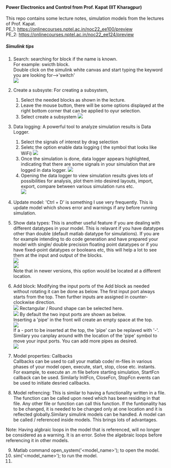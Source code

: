 #### Power Electronics and Control from Prof. Kapat (IIT Kharagpur)
This repo contains some lecture notes, simulation models from the lectures of Prof. Kapat.  
PE_1: https://onlinecourses.nptel.ac.in/noc22_ee100/preview  
PE_2: https://onlinecourses.nptel.ac.in/noc22_ee124/preview  

##### Simulink tips

1. Search: searching for block if the name is known.  
For example: swicth block.  
Double click on the simulink white canvas and start typing the keyword you are looking for-->'switch'  
![](assets/search.png)  

2. Create a subsyste: For creating a subsystem, 
   1. Select the needed blocks as shown in the lecture. 
   2. Leave the mouse button, there will be some options displayed at the right bottom corner that can be applied to oyur selection.
   3. Select create a subsystem
   ![](assets/create_subsystem.png)  

3. Data logging: A powerful tool to analyze simulation results is Data Logger. 
   1. Select the signals of interest by drag selection
   2. Seletc the option enable data logging ( the symbol that looks like WiFi)
   ![](assets/datalogger.png)  
   3. Once the simulation is done, data logger appears highlighted, indicating that there are some signals in your simulation that are logged in data logger.
   ![](assets/datalogger_1.png)  
   4. Opening the data logger to view simulation results gives lots of possibilities for analysis, plot them into desired layouts, import, export, compare between various simulation runs etc.  
   ![](assets/datalogger_2.png)  

4. Update model:  'Ctrl + D' is something I use very frequently. This is update model which shows error and warnings if any before running simulation. 

5. Show data types: This is another useful feature if you are dealing with different datatypes in your model. This is relavant if you have datatypes other than double (default matlab datatype for simulations). If you are for example intending to do code generation and have prepared your model with single/ double precision floating point datatypes or if you have fixed-point datatypes or booleans etc, this will help a lot to see them at the input and output of the blocks.  
![](assets/port_datatypes.png)  
![](assets/port_datatypes_1.png)  
Note that in newer versions, this option would be located at a different location.  

6. Add block:  Modifying the input ports of the Add block as needed without rotating it can be done as below. The first input port always starts from the top. Then further inputs are assigned in counter-clockwise direction.  
![](assets/add_1.png)
Rectangular / Round shape can be selected here.  
![](assets/add_2.png)
By default the two input ports are shown as below.  
Inserting a 'pipe' in the front will create an empty space at the top.  
![](assets/add_3.png)  
If a - port to be inserted at the top, the 'pipe' can be replaved with '-'. Similary you canplay around with the location of the 'pipe' symbol to move your input ports. You can add more pipes as desired.  
![](assets/add_4.png)  

7. Model properties: Callbacks  
Callbacks can be used to call your matlab code/ m-files in various phases of your model open, execute, start, stop, close etc. instants.  
For example, to execute an .m file before starting simulation, StartFcn callback can be used. Similarly InitFcn, CloseFcn, StopFcn events can be used to initiate desried callbacks.  

8. Model refrencing:  This is similar to having a functionality written in a file. The function can be called upon need which has been residing in that file. Any other file or function can call this function. If the funtionality has to be changed, it is needed to be changed only at one location and it is reflected globally.Similary simulink models can be handled. A model can be called / referenced inside models.  This brings lots of advantages.  

Note: Having algbraic loops in the model that is referenced, will no longer be considered as a warning. It is an error. Solve the algebraic loops before referencing it in other models.  

9. Matlab command open_system('<model_name>'); to open the model.  
10. sim('<model_name>'); to run the model.  
11. 

